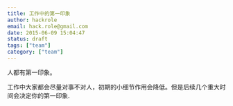 ```yaml
---
title: 工作中的第一印象
author: hackrole
email: hack.role@gmail.com
date: 2015-06-09 15:04:47
status: draft
tags: ["team"]
category: ["team"]
---
```




人都有第一印象。

工作中大家都会尽量对事不对人，初期的小细节作用会降低。但是后续几个重大时间会决定你的第一印象.
